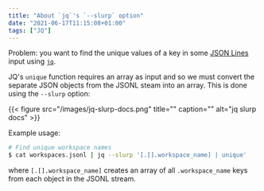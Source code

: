 ```yaml
---
title: "About `jq`'s `--slurp` option"
date: "2021-06-17T11:15:08+01:00"
tags: ["JQ"]
---
```


Problem: you want to find the unique values of a key in some [JSON Lines](https://jsonlines.org/) input using [`jq`](https://stedolan.github.io/jq/manual/).

JQ's `unique` function requires an array as input and so we must convert the
separate JSON objects from the JSONL steam into an array. This is done using the
`--slurp` option:

{{< figure src="/images/jq-slurp-docs.png" title="" caption="" alt="jq slurp docs" >}}

Example usage:

```bash
# Find unique workspace names
$ cat workspaces.jsonl | jq --slurp '[.[].workspace_name] | unique'
```

where `[.[].workspace_name]` creates an array of all `.workspace_name` keys from
each object in the JSONL stream.
